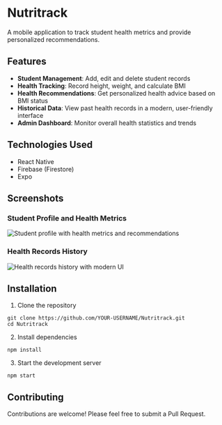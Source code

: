 # Nutritrack

A mobile application to track student health metrics and provide personalized recommendations.

## Features

- **Student Management**: Add, edit and delete student records
- **Health Tracking**: Record height, weight, and calculate BMI
- **Health Recommendations**: Get personalized health advice based on BMI status
- **Historical Data**: View past health records in a modern, user-friendly interface
- **Admin Dashboard**: Monitor overall health statistics and trends

## Technologies Used

- React Native
- Firebase (Firestore)
- Expo

## Screenshots

### Student Profile and Health Metrics

![Student profile with health metrics and recommendations](https://github.com/sky02112/Nutritrack/raw/main/assets/screenshots/student-profile.png)

### Health Records History

![Health records history with modern UI](https://github.com/sky02112/Nutritrack/raw/main/assets/screenshots/health-records.png)

## Installation

1. Clone the repository

```
git clone https://github.com/YOUR-USERNAME/Nutritrack.git
cd Nutritrack
```

2. Install dependencies

```
npm install
```

3. Start the development server

```
npm start
```

## Contributing

Contributions are welcome! Please feel free to submit a Pull Request.
